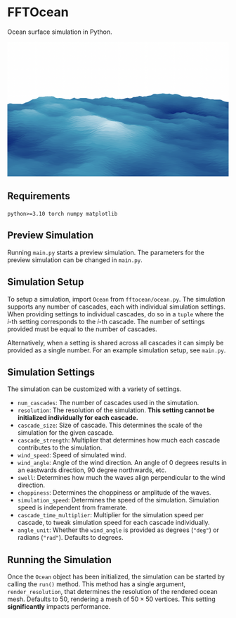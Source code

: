 # FFTOcean
Ocean surface simulation in Python.

![ocean](figures/ocean.png)

## Requirements
`
python>=3.10
torch
numpy
matplotlib
`

## Preview Simulation

Running `main.py` starts a preview simulation. The parameters for the preview simulation can be changed in `main.py`.

## Simulation Setup

To setup a simulation, import `Ocean` from `fftocean/ocean.py`. The simulation supports any number of cascades, each with individual simulation settings. When providing settings to individual cascades, do so in a `tuple` where the $i$-th setting corresponds to the $i$-th cascade. The number of settings provided must be equal to the number of cascades.

Alternatively, when a setting is shared across all cascades it can simply be provided as a single number. For an example simulation setup, see `main.py`.

## Simulation Settings

The simulation can be customized with a variety of settings.

- `num_cascades`: The number of cascades used in the simutation.
- `resolution`: The resolution of the simulation. **This setting cannot be initialized individually for each cascade.**
- `cascade_size`: Size of cascade. This determines the scale of the simulation for the given cascade.
- `cascade_strength`: Multiplier that determines how much each cascade contributes to the simulation.
- `wind_speed`: Speed of simulated wind.
- `wind_angle`: Angle of the wind direction. An angle of $0$ degrees results in an eastwards direction, $90$ degree northwards, etc.
- `swell`: Determines how much the waves align perpendicular to the wind direction.
- `choppiness`: Determines the choppiness or amplitude of the waves.
- `simulation_speed`: Determines the speed of the simulation. Simulation speed is independent from framerate.
- `cascade_time_multiplier`: Multiplier for the simulation speed per cascade, to tweak simulation speed for each cascade individually.
- `angle_unit`: Whether the `wind_angle` is provided as degrees (`"deg"`) or radians (`"rad"`). Defaults to degrees.

## Running the Simulation

Once the `Ocean` object has been initialized, the simulation can be started by calling the `run()` method. This method has a single argument, `render_resolution`, that determines the resolution of the rendered ocean mesh. Defaults to $50$, rendering a mesh of $50 \times 50$ vertices. This setting **significantly** impacts performance. 
